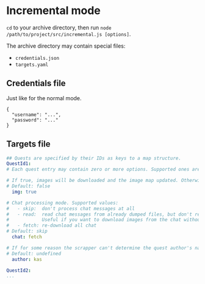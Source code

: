 # Incremental mode

`cd` to your archive directory, then run `node /path/to/project/src/incremental.js [options]`.

The archive directory may contain special files:
- `credentials.json`
- `targets.yaml`

## Credentials file

Just like for the normal mode.

```
{
  "username": "...",
  "password": "..."
}
```

## Targets file

```yaml
## Quests are specified by their IDs as keys to a map structure.
QuestId1:
# Each quest entry may contain zero or more options. Supported ones are:

# If true, images will be downloaded and the image map updated. Otherwise, images won't be considered at all.
# Default: false
  img: true

# Chat processing mode. Supported values:
#   - skip:  don't process chat messages at all
#   - read:  read chat messages from already dumped files, but don't re-download them.
#            Useful if you want to download images from the chat without updating the chat.
#   - fetch: re-download all chat
# Default: skip
  chat: fetch

# If for some reason the scrapper can't determine the quest author's name, it can be set explicitly. Usually not needed.
# Default: undefined
  author: kas

QuestId2:
...
```
